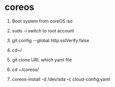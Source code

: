 # coreos
1. Boot system from coreOS iso

2. sudo -i switch to root account

3. git config --global http.sslVerify false

4. cd~/

5. git clone URL which yaml file

6. cd ~/coreos/

7. coreos-install -d /dev/sda -c cloud-config.yaml
